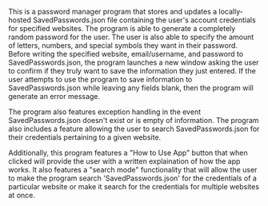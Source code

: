 This is a password manager program that stores and updates a locally-hosted SavedPasswords.json file containing the user's account credentials for specified websites. The program is able to generate a completely random password for the user. The user is also able to specify the amount of letters, numbers, and special symbols they want in their password. Before writing the specified website, email/username, and password to SavedPasswords.json, the program launches a new window asking the user to confirm if they truly want to save the information they just entered. If the user attempts to use the program to save information to SavedPasswords.json while leaving any fields blank, then the program will generate an error message.

The program also features exception handling in the event SavedPasswords.json doesn't exist or is empty of information. The program also includes a feature allowing the user to search SavedPasswords.json for their credentials pertaining to a given website.

Additionally, this program features a "How to Use App" button that when clicked will provide the user with a written explaination of how the app works. It also features a "search mode" functionality that will allow the user to make the program search 'SavedPasswords.json' for the credentials of a particular website or make it search for the credentials for multiple websites at once. 

